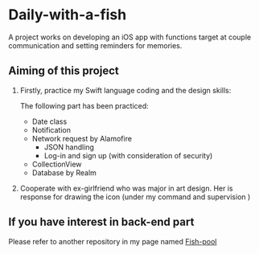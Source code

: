# Daily-with-a-fish

A project works on developing an iOS app with functions target at couple communication and setting reminders for memories. 


## Aiming of this project

1. Firstly, practice my Swift language coding and the design skills:

	The following part has been practiced:
	
	- Date class
	- Notification
	- Network request by Alamofire	
		- JSON handling 
		- Log-in and sign up (with consideration of security)
	- CollectionView
	- Database by Realm

2. Cooperate with ex-girlfriend who was major in art design.
	Her is response for drawing the icon (under my command and supervision )
	
## If you have interest in back-end part

Please refer to another repository in my page named [Fish-pool](https://github.com/UncleJerry/Fish-pool)

